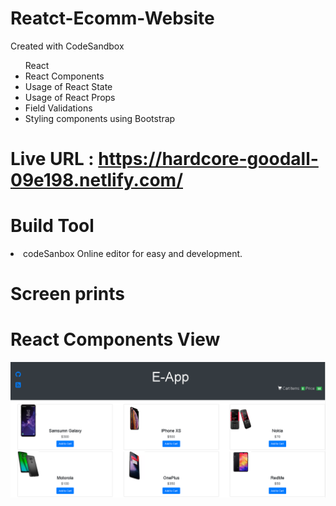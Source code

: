 # Reatct-Ecomm-Website
Created with CodeSandbox

<ul> React 
<li> React Components</li>
<li> Usage of React State</li>
<li> Usage of React Props</li>
<li> Field Validations</li>
<li> Styling components using Bootstrap</li>
</ul>


# Live URL : https://hardcore-goodall-09e198.netlify.com/
  
  # Build Tool
  <li> codeSanbox Online editor for easy and development.</li>
  
  # Screen prints 
  # React Components View
  ![Capture-1](https://github.com/Brahmaiah-Rayalla/Reatct-Ecomm-Website/blob/master/Capture-Ecomm-1.PNG)
  
 
  
  
  


  
